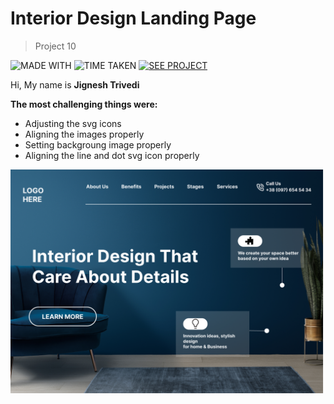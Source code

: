 # Interior Design Landing Page

> Project 10

![MADE WITH](https://img.shields.io/badge/MADE%20WITH-HTML%20%26%20CSS-blue)
![TIME TAKEN](https://img.shields.io/badge/TIME%20TAKEN-03H%3A30M%3A00S-orange)
[![SEE PROJECT](https://img.shields.io/badge/SEE%20PROJECT-VISIT-green)](https://interior-design-landing-page-jignesh-trivedi.netlify.app/)

Hi, My name is **Jignesh Trivedi**

**The most challenging things were:**
- Adjusting the svg icons
- Aligning the images properly
- Setting backgroung image properly
- Aligning the line and dot svg icon properly

![Interior Design Landing Page](Images/Interior%20Design%20landing%20page.png)
